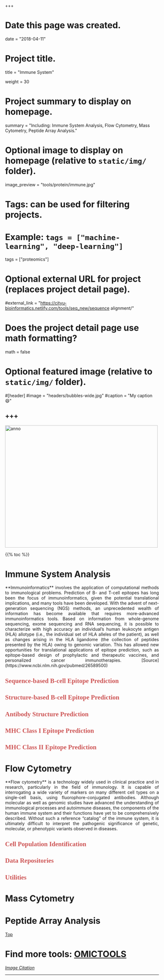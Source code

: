 +++
# Date this page was created.
date = "2018-04-11"

# Project title.
 title = "Immune System"

weight = 30
# Project summary to display on homepage.
summary = "Including: Immune System Analysis, Flow Cytometry, Mass Cytometry, Peptide Array Analysis."

# Optional image to display on homepage (relative to `static/img/` folder).
image_preview = "tools/protein/immune.jpg"

# Tags: can be used for filtering projects.
# Example: `tags = ["machine-learning", "deep-learning"]`
tags = ["proteomics"]

# Optional external URL for project (replaces project detail page).
#external_link = "https://cityu-bioinformatics.netlify.com/tools/seq_new/sequence alignment/"


# Does the project detail page use math formatting?
math = false

# Optional featured image (relative to `static/img/` folder).
#[header]
#image = "headers/bubbles-wide.jpg"
#caption = "My caption :smile:"


+++
---

<img src="/img/tools/protein/immune.jpg"  width="500" height="400" alt="anno" align="center">

<span id="top"></span>

{{% toc %}}

# Immune System Analysis

<p align="justify">**Immunoinformatics** involves the application of computational methods to immunological problems. Prediction of B- and T-cell epitopes has long been the focus of immunoinformatics, given the potential translational implications, and many tools have been developed. With the advent of next-generation sequencing (NGS) methods, an unprecedented wealth of information has become available that requires more-advanced immunoinformatics tools. Based on information from whole-genome sequencing, exome sequencing and RNA sequencing, it is possible to characterize with high accuracy an individual’s human leukocyte antigen (HLA) allotype (i.e., the individual set of HLA alleles of the patient), as well as changes arising in the HLA ligandome (the collection of peptides presented by the HLA) owing to genomic variation. This has allowed new opportunities for translational applications of epitope prediction, such as epitope-based design of prophylactic and therapeutic vaccines, and personalized cancer immunotherapies. [Source](https://www.ncbi.nlm.nih.gov/pubmed/26589500)

## <font color=#CD5555 face="黑体">Sequence-based B-cell Epitope Prediction</font>

## <font color=#CD5555 face="黑体">Structure-based B-cell Epitope Prediction</font>

## <font color=#CD5555 face="黑体">Antibody Structure Prediction</font>

## <font color=#CD5555 face="黑体">MHC Class I Epitope Prediction</font>

## <font color=#CD5555 face="黑体">MHC Class II Epitope Prediction</font>


# Flow Cytometry

<p align="justify">**Flow cytometry** is a technology widely used in clinical practice and in research, particularly in the field of immunology. It is capable of interrogating a wide variety of markers on many different cell types on a single-cell basis, using fluorophore-conjugated antibodies. Although molecular as well as genomic studies have advanced the understanding of immunological processes and autoimmune diseases, the components of the human immune system and their functions have yet to be comprehensively described. Without such a reference “catalog” of the immune system, it is ultimately difficult to interpret the pathogenic significance of genetic, molecular, or phenotypic variants observed in diseases.

## <font color=#CD5555 face="黑体">Cell Population Identification</font>

## <font color=#CD5555 face="黑体">Data Repositories</font>

## <font color=#CD5555 face="黑体">Utilities</font>

# Mass Cytometry

# Peptide Array Analysis


[<i class="fa fa-hand-o-up fa-1x "></i>Top](#top)

# Find more tools: [**OMICTOOLS**](https://omictools.com/proteomics-category)

[*Image Citation*](https://www.proprofs.com/quiz-school/story.php?title=quiz-lecture-2-components--innate-immune-system)

---
